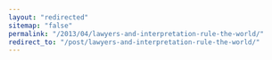 ```yaml
---
layout: "redirected"
sitemap: "false"
permalink: "/2013/04/lawyers-and-interpretation-rule-the-world/"
redirect_to: "/post/lawyers-and-interpretation-rule-the-world/"
---
```




